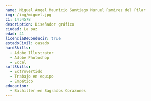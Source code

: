 ```yaml
---
name: Miguel Angel Mauricio Santiago Manuel Ramirez del Pilar
img: /img/miguel.jpg
ci: 1454578
description: Diseñador gráfico
ciudad: La paz
edad: 41
licenciaDeConducir: true
estadoCivil: casado
hardSkills:
  - Adobe Illustrator
  - Adobe Photoshop
  - Excel
softSkills:
  - Extrovertido
  - Trabajo en equipo
  - Empático
educacion:
  - Bachiller en Sagrados Corazones
---
```

